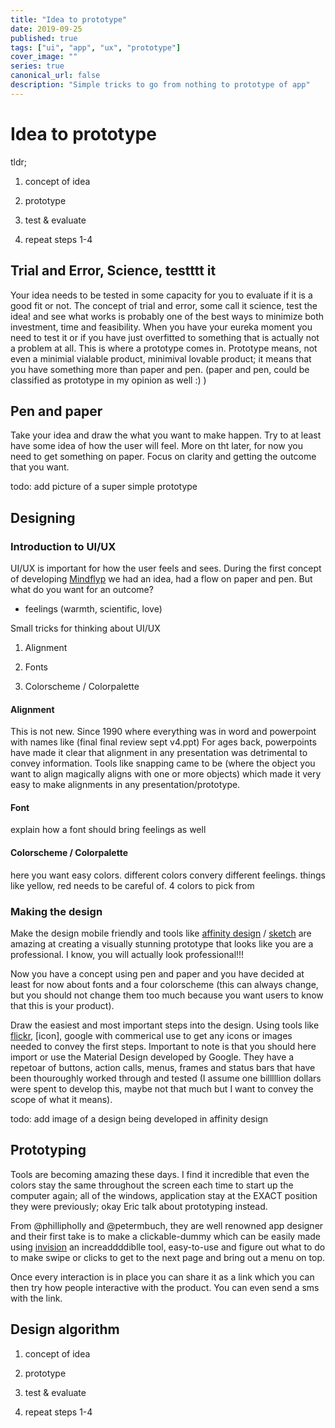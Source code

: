 ```yaml
---
title: "Idea to prototype"
date: 2019-09-25
published: true
tags: ["ui", "app", "ux", "prototype"]
cover_image: ""
series: true
canonical_url: false
description: "Simple tricks to go from nothing to prototype of app"
---
```

# Idea to prototype

tldr;
1. concept of idea
 
2. prototype
 
3. test & evaluate
 
4. repeat steps 1-4

## Trial and Error, Science, testttt it
Your idea needs to be tested in some capacity for you to evaluate if it is a good fit or not.
The concept of trial and error, some call it science, test the idea! and see what works is probably one of the best
ways to minimize both investment, time and feasibility. When you have your eureka moment you need to test it
or if you have just overfitted to something that is actually not a problem at all. This is where a prototype comes in.
Prototype means, not even a minimial vialable product, minimival lovable product; it means that you have something more than
paper and pen. (paper and pen, could be classified as prototype in my opinion as well :) ) 


## Pen and paper
Take your idea and draw the what you want to make happen. Try to at least have some idea of how the user will feel.
More on tht later, for now you need to get something on paper. Focus on clarity and getting the outcome that you want.

todo: add picture of a super simple prototype

## Designing 

### Introduction to UI/UX
UI/UX is important for how the user feels and sees. During the first concept of developing [Mindflyp](https://mindflyp.com)
we had an idea, had a flow on paper and pen. But what do you want for an outcome?
- feelings (warmth, scientific, love)

Small tricks for thinking about UI/UX

1. Alignment
 
2. Fonts
 
3. Colorscheme / Colorpalette


#### Alignment
This is not new. Since 1990 where everything was in word and powerpoint with names like (final final review sept v4.ppt)
For ages back, powerpoints have made it clear that alignment in any presentation 
was detrimental to convey information. Tools like snapping came to be (where the object you want to align magically aligns with one or more objects) which made it very easy to make alignments in any presentation/prototype.

#### Font
explain how a font should bring feelings as well


#### Colorscheme / Colorpalette
here you want easy colors.
different colors convery different feelings.
things like yellow, red needs to be careful of.
4 colors to pick from

### Making the design
Make the design mobile friendly and tools like [affinity design](https://affinitydesign.com) / [sketch](https://sketch.com) are amazing at creating a visually stunning prototype that looks like you are a professional. I know, you will actually look professional!!!

Now you have a concept using pen and paper and you have decided at least for now about fonts and a four colorscheme (this can always change, but you should not change them too much because you want users to know that this is your product).

Draw the easiest and most important steps into the design. Using tools like [flickr](https://flickr.com), [icon], google with commerical use to get any icons or images needed to convey the first steps. Important to note is that you should here import or use the Material Design developed by Google.
They have a repetoar of buttons, action calls, menus, frames and status bars that have been thouroughly worked through and tested (I assume one billlllion dollars were spent to develop this, maybe not that much but I want to convey the scope of what it means).

todo: add image of a design being developed in affinity design

## Prototyping
Tools are becoming amazing these days. I find it incredible that even the colors stay the same throughout the screen each time to start up the computer again; all of the windows, application stay at the EXACT position they were previously; okay Eric talk about prototyping instead.

From @phillipholly and @petermbuch, they are well renowned app designer and their first take is to make a clickable-dummy which can be easily made using [invision](https://invision.com) an increaddddiblle tool, easy-to-use and figure out what to do to make swipe or clicks to get to the next page and bring out a menu on top.

Once every interaction is in place you can share it as a link which you can then try how people interactive with the product. You can even send a sms with the link.

## Design algorithm

1. concept of idea
 
2. prototype
 
3. test & evaluate
 
4. repeat steps 1-4